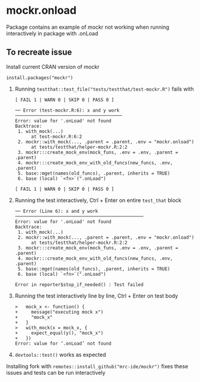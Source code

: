 # mockr.onload

Package contains an example of mockr not working when running interactively in package with .onLoad

## To recreate issue

Install current CRAN version of mockr

```
install.packages("mockr")
```

1. Running `testthat::test_file("tests/testthat/test-mockr.R")` fails with

    ```
    [ FAIL 1 | WARN 0 | SKIP 0 | PASS 0 ]

    ── Error (test-mockr.R:6): x and y work ────────────────────────────────────────
    Error: value for '.onLoad' not found
    Backtrace:
     1. with_mock(...)
          at test-mockr.R:6:2
     2. mockr::with_mock(..., .parent = .parent, .env = "mockr.onload")
          at tests/testthat/helper-mockr.R:2:2
     3. mockr:::create_mock_env(mock_funs, .env = .env, .parent = .parent)
     4. mockr:::create_mock_env_with_old_funcs(new_funcs, .env, .parent)
     5. base::mget(names(old_funcs), .parent, inherits = TRUE)
     6. base (local) `<fn>`(".onLoad")

    [ FAIL 1 | WARN 0 | SKIP 0 | PASS 0 ]
    ```
    
1. Running the test interactively, Ctrl + Enter on entire `test_that` block

    ```
    ── Error (Line 6): x and y work ────────────────────────────────────────────────
    Error: value for '.onLoad' not found
    Backtrace:
     1. with_mock(...)
     2. mockr::with_mock(..., .parent = .parent, .env = "mockr.onload")
          at tests/testthat/helper-mockr.R:2:2
     3. mockr:::create_mock_env(mock_funs, .env = .env, .parent = .parent)
     4. mockr:::create_mock_env_with_old_funcs(new_funcs, .env, .parent)
     5. base::mget(names(old_funcs), .parent, inherits = TRUE)
     6. base (local) `<fn>`(".onLoad")

    Error in reporter$stop_if_needed() : Test failed
    ```
    
1. Running the test interactively line by line, Ctrl + Enter on test body

    ```
    >   mock_x <- function() {
    +     message("executing mock x")
    +     "mock_x"
    +   }
    >   with_mock(x = mock_x, {
    +     expect_equal(y(), "mock_x")
    +   })
    Error: value for ‘.onLoad’ not found
    ```
    
1. `devtools::test()` works as expected

Installing fork with `remotes::install_github("mrc-ide/mockr")` fixes these issues and tests can be run interactively
